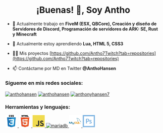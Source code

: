 <!--
**Antho7Twitch/Antho7Twitch** is a ✨ _special_ ✨ repository because its `README.md` (this file) appears on your GitHub profile.

Here are some ideas to get you started:

- 🔭 I’m currently working on ...
- 🌱 I’m currently learning ...
- 👯 I’m looking to collaborate on ...
- 🤔 I’m looking for help with ...
- 💬 Ask me about ...
- 📫 How to reach me: ...
- 😄 Pronouns: ...
- ⚡ Fun fact: ...
-->

<h1 align="center">¡Buenas! 👋, Soy Antho</h1>

- 🔭 Actualmente trabajo en **FiveM (ESX, QBCore), Creación y diseño de Servidores de Discord, Programación de servidores de ARK: SE, Rust y Minecraft**

- 🌱 Actualmente estoy aprendiendo **Lua, HTML 5, CSS3**

- 👨‍💻 Mis proyectos [https://github.com/Antho7Twitch?tab=repositories](https://github.com/Antho7Twitch?tab=repositories)

- 📫 Contáctame por MD en Twitter **@AnthoHansen**

<h3 align="left">Sígueme en mis redes sociales:</h3>
<p align="left">
<a href="https://twitter.com/anthohansen" target="blank"><img align="center" src="https://raw.githubusercontent.com/rahuldkjain/github-profile-readme-generator/master/src/images/icons/Social/twitter.svg" alt="anthohansen" height="30" width="40" /></a>
<a href="https://instagram.com/anthohansen" target="blank"><img align="center" src="https://raw.githubusercontent.com/rahuldkjain/github-profile-readme-generator/master/src/images/icons/Social/instagram.svg" alt="anthohansen" height="30" width="40" /></a>
<a href="https://www.youtube.com/c/anthonyhansen7" target="blank"><img align="center" src="https://raw.githubusercontent.com/rahuldkjain/github-profile-readme-generator/master/src/images/icons/Social/youtube.svg" alt="anthonyhansen7" height="30" width="40" /></a>
</p>

<h3 align="left">Herramientas y lenguajes:</h3>
<p align="left"> <a href="https://www.w3schools.com/css/" target="_blank" rel="noreferrer"> <img src="https://raw.githubusercontent.com/devicons/devicon/master/icons/css3/css3-original-wordmark.svg" alt="css3" width="40" height="40"/> </a> <a href="https://www.w3.org/html/" target="_blank" rel="noreferrer"> <img src="https://raw.githubusercontent.com/devicons/devicon/master/icons/html5/html5-original-wordmark.svg" alt="html5" width="40" height="40"/> </a> <a href="https://developer.mozilla.org/en-US/docs/Web/JavaScript" target="_blank" rel="noreferrer"> <img src="https://raw.githubusercontent.com/devicons/devicon/master/icons/javascript/javascript-original.svg" alt="javascript" width="40" height="40"/> </a> <a href="https://mariadb.org/" target="_blank" rel="noreferrer"> <img src="https://www.vectorlogo.zone/logos/mariadb/mariadb-icon.svg" alt="mariadb" width="40" height="40"/> </a> <a href="https://www.mysql.com/" target="_blank" rel="noreferrer"> <img src="https://raw.githubusercontent.com/devicons/devicon/master/icons/mysql/mysql-original-wordmark.svg" alt="mysql" width="40" height="40"/> </a> <a href="https://www.photoshop.com/en" target="_blank" rel="noreferrer"> <img src="https://raw.githubusercontent.com/devicons/devicon/master/icons/photoshop/photoshop-line.svg" alt="photoshop" width="40" height="40"/> </a> </p>
